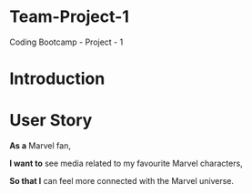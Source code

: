 # Team-Project-1
Coding Bootcamp - Project - 1


# Introduction
# User Story
**As a** Marvel fan, 
<br>

**I want to** see media related to my favourite Marvel characters,
<br>

**So that I** can feel more connected with the Marvel universe. 

